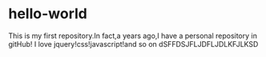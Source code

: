 # hello-world
This is my first repository.In fact,a years ago,I have a personal repository in gitHub! 
I love jquery!css!javascript!and so on
dSFFDSJFLJDFLJDLKFJLKSD
